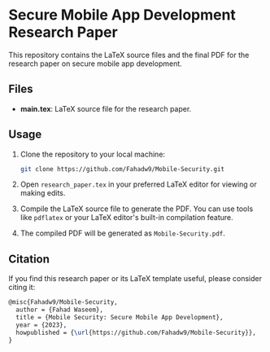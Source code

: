 # Secure Mobile App Development Research Paper

This repository contains the LaTeX source files and the final PDF for the research paper on secure mobile app development.

## Files

- **main.tex**: LaTeX source file for the research paper.

## Usage

1. Clone the repository to your local machine:

   ```bash
   git clone https://github.com/Fahadw9/Mobile-Security.git
   ```

2. Open `research_paper.tex` in your preferred LaTeX editor for viewing or making edits.

3. Compile the LaTeX source file to generate the PDF. You can use tools like `pdflatex` or your LaTeX editor's built-in compilation feature.

4. The compiled PDF will be generated as `Mobile-Security.pdf`.

## Citation

If you find this research paper or its LaTeX template useful, please consider citing it:

```latex
@misc{Fahadw9/Mobile-Security,
  author = {Fahad Waseem},
  title = {Mobile Security: Secure Mobile App Development},
  year = {2023},
  howpublished = {\url{https://github.com/Fahadw9/Mobile-Security}},
}
```